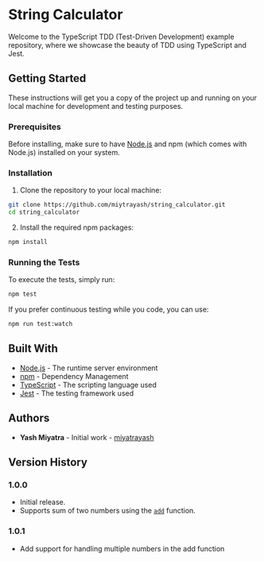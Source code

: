 # String Calculator

Welcome to the TypeScript TDD (Test-Driven Development) example repository, where we showcase the beauty of TDD using TypeScript and Jest.

## Getting Started

These instructions will get you a copy of the project up and running on your local machine for development and testing purposes.

### Prerequisites

Before installing, make sure to have [Node.js](https://nodejs.org/en/) and npm (which comes with Node.js) installed on your system.

### Installation

1. Clone the repository to your local machine:

```bash
git clone https://github.com/miytrayash/string_calculator.git
cd string_calculator
```

2. Install the required npm packages:

```bash
npm install
```

### Running the Tests

To execute the tests, simply run:

```bash
npm test
```

If you prefer continuous testing while you code, you can use:

```bash
npm run test:watch
```

## Built With
- [Node.js](https://nodejs.org/) - The runtime server environment
- [npm](https://www.npmjs.com/) - Dependency Management
- [TypeScript](https://www.typescriptlang.org/) - The scripting language used
- [Jest](https://jestjs.io/) - The testing framework used

## Authors
- **Yash Miyatra** - Initial work - [miyatrayash](https://github.com/miyatrayash)


## Version History

### 1.0.0

- Initial release.
- Supports sum of two numbers using the [`add`](./calculator.ts) function.

### 1.0.1

- Add support for handling multiple numbers in the add function